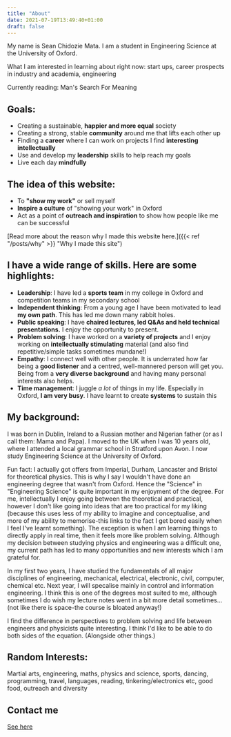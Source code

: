 ```yaml
---
title: "About"
date: 2021-07-19T13:49:40+01:00
draft: false
---
```

My name is Sean Chidozie Mata. I am a student in Engineering Science at the University of Oxford. 

What I am interested in learning about right now: start ups, career prospects in industry and academia, engineering

Currently reading: Man's Search For Meaning

## Goals:
* Creating a sustainable, **happier and more equal** society
* Creating a strong, stable **community** around me that lifts each other up
* Finding a **career** where I can work on projects I find **interesting intellectually**
* Use and develop my **leadership** skills to help reach my goals
* Live each day **mindfully**

## The idea of this website:
* To **"show my work"** or sell myself
* **Inspire a culture** of "showing your work" in Oxford
* Act as a point of **outreach and inspiration** to show how people like me can be successful

[Read more about the reason why I made this website here.]({{< ref "/posts/why" >}} "Why I made this site")
<!--
Inspire people to build more successful lives
-->

## I have a wide range of skills. Here are some highlights:
* **Leadership**: I have led a **sports team** in my college in Oxford and competition teams in my secondary school
* **Independent thinking**: From a young age I have been motivated to lead **my own path**. This has led me down many rabbit holes.
* **Public speaking**: I have **chaired lectures, led Q&As and held technical presentations.** I enjoy the opportunity to present.
* **Problem solving**: I have worked on a **variety of projects** and I enjoy working on **intellectually stimulating** material (and also find repetitive/simple tasks sometimes mundane!)
* **Empathy**: I connect well with other people. It is underrated how far being a **good listener** and a centred, well-mannered person will get you. Being from a **very diverse background** and having many personal interests also helps.
* **Time management**: I juggle *a lot* of things in my life. Especially in Oxford, **I am very busy**. I have learnt to create **systems** to sustain this

## My background:

I was born in Dublin, Ireland to a Russian mother and Nigerian father (or as I call them: Mama and Papa). I moved to the UK when I was 10 years old, where I attended a local grammar school in Stratford upon Avon. I now study Engineering Science at the University of Oxford. 

Fun fact: I actually got offers from Imperial, Durham, Lancaster and Bristol for theoretical physics. This is why I say I wouldn't have done an engineering degree that wasn't from Oxford. Hence the "Science" in "Engineering Science" is quite important in my enjoyment of the degree. For me, intellectually I enjoy going between the theoretical and practical, however I don't like going into ideas that are too practical for my liking (because this uses less of my ability to imagine and conceptualise, and more of my ability to memorise-this links to the fact I get bored easily when I feel I've learnt something). The exception is when I am learning things to directly apply in real time, then it feels more like problem solving. Although my decision between studying physics and engineering was a difficult one, my current path has led to many opportunities and new interests which I am grateful for. 

In my first two years, I have studied the fundamentals of all major disciplines of engineering, mechanical, electrical, electronic, civil, computer, chemical etc. Next year, I will specalise mainly in control and information engineering. I think this is one of the degrees most suited to me, although sometimes I do wish my lecture notes went in a bit more detail sometimes...(not like there is space-the course is bloated anyway!)

I find the difference in perspectives to problem solving and life between engineers and physicists quite interesting. I think I'd like to be able to do both sides of the equation. (Alongside other things.)

## Random Interests:
Martial arts, engineering, maths, physics and science, sports, dancing, programming, travel, languages, reading, tinkering/electronics etc, good food, outreach and diversity

## Contact me
[See here](/contact)
